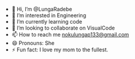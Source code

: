 - 👋 Hi, I’m @LungaRadebe
- 👀 I’m interested in Engineering 
- 🌱 I’m currently learning code
- 💞️ I’m looking to collaborate on VisualCode
- 📫 How to reach me nokulungap133@gmail.com
- 😄 Pronouns: She
- ⚡ Fun fact: I love my mom to the fullest.

<!---
LungaRadebe/LungaRadebe is a ✨ special ✨ repository because its `README.md` (this file) appears on your GitHub profile.
You can click the Preview link to take a look at your changes.
--->
